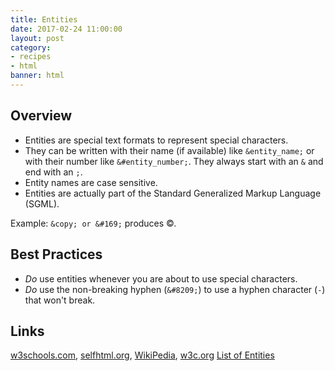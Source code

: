 ```yaml
---
title: Entities
date: 2017-02-24 11:00:00
layout: post
category:
- recipes
- html
banner: html
---
```




## Overview

* Entities are special text formats to represent special characters.
* They can be written with their name (if available) like `&entity_name;`
  or with their number like `&#entity_number;`. They always start with
  an `&` and end with an `;`.
* Entity names are case sensitive.
* Entities are actually part of the Standard Generalized Markup Language (SGML).
  
Example:
`&copy; or &#169;` produces &copy;.

## Best Practices

* _Do_ use entities whenever you are about to use special characters.
* _Do_ use the non-breaking hyphen (`&#8209;`) to use a hyphen
  character (`‑`) that won't break.
  
## Links

[w3schools.com](http://www.w3schools.com/html/html_entities.asp),
[selfhtml.org](https://wiki.selfhtml.org/wiki/XML/DTD/Entities),
[WikiPedia](https://en.wikipedia.org/wiki/SGML_entity),
[w3c.org](https://www.w3.org/TR/html4/sgml/entities.html)
[List of Entities](https://dev.w3.org/html5/html-author/charref)